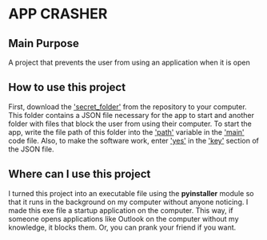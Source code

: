 # APP CRASHER
## Main Purpose
A project that prevents the user from using an application when it is open

## How to use this project
First, download the <ins>'secret_folder'</ins> from the repository to your computer. 
This folder contains a JSON file necessary for the app to start and another folder with files that block the user from using their computer.
To start the app, write the file path of this folder into the <ins>'path'</ins> variable in the <ins>'main'</ins> code file. 
Also, to make the software work, enter <ins>'yes'</ins> in the <ins>'key'</ins> section of the JSON file.

## Where can I use this project
I turned this project into an executable file using the **pyinstaller** module so that it runs in the background on my computer without anyone noticing.
I made this exe file a startup application on the computer.
This way, if someone opens applications like Outlook on the computer without my knowledge, it blocks them.
Or, you can prank your friend if you want.
